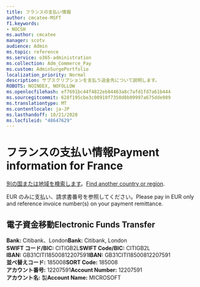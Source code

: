```yaml
---
title: フランスの支払い情報
author: cmcatee-MSFT
f1.keywords:
- NOCSH
ms.author: cmcatee
manager: scotv
audience: Admin
ms.topic: reference
ms.service: o365-administration
ms.collection: Adm_Commerce_Pay
ms.custom: AdminSurgePortfolio
localization_priority: Normal
description: サブスクリプションを支払う送金先について説明します。
ROBOTS: NOINDEX, NOFOLLOW
ms.openlocfilehash: ef7691bc44f4822eb84463a8c7afd1fd7a61b444
ms.sourcegitcommit: 628f195cbe3c00910f7350d8b09997a675dde989
ms.translationtype: MT
ms.contentlocale: ja-JP
ms.lasthandoff: 10/21/2020
ms.locfileid: "48647629"
---
```

# <a name="payment-information-for-france"></a><span data-ttu-id="ad3de-103">フランスの支払い情報</span><span class="sxs-lookup"><span data-stu-id="ad3de-103">Payment information for France</span></span>

<span data-ttu-id="ad3de-104">[別の国または地域を検索します](../billing-and-payments/pay-for-your-subscription.md)。</span><span class="sxs-lookup"><span data-stu-id="ad3de-104">[Find another country or region](../billing-and-payments/pay-for-your-subscription.md).</span></span>

<span data-ttu-id="ad3de-105">EUR のみに支払い、請求書番号を参照してください。</span><span class="sxs-lookup"><span data-stu-id="ad3de-105">Please pay in EUR only and reference invoice number(s) on your payment remittance.</span></span>

## <a name="electronic-funds-transfer"></a><span data-ttu-id="ad3de-106">電子資金移動</span><span class="sxs-lookup"><span data-stu-id="ad3de-106">Electronic Funds Transfer</span></span>

<span data-ttu-id="ad3de-107">**Bank:** Citibank、London</span><span class="sxs-lookup"><span data-stu-id="ad3de-107">**Bank:** Citibank, London</span></span>  
<span data-ttu-id="ad3de-108">**SWIFT コード/BIC:** CITIGB2L</span><span class="sxs-lookup"><span data-stu-id="ad3de-108">**SWIFT Code/BIC:** CITIGB2L</span></span>  
<span data-ttu-id="ad3de-109">**IBAN:** GB31CITI18500812207591</span><span class="sxs-lookup"><span data-stu-id="ad3de-109">**IBAN:** GB31CITI18500812207591</span></span>  
<span data-ttu-id="ad3de-110">**並べ替えコード:** 185008</span><span class="sxs-lookup"><span data-stu-id="ad3de-110">**SORT Code:** 185008</span></span>  
<span data-ttu-id="ad3de-111">**アカウント番号:** 12207591</span><span class="sxs-lookup"><span data-stu-id="ad3de-111">**Account Number:** 12207591</span></span>  
<span data-ttu-id="ad3de-112">**アカウント名:** 製</span><span class="sxs-lookup"><span data-stu-id="ad3de-112">**Account Name:** MICROSOFT</span></span>  